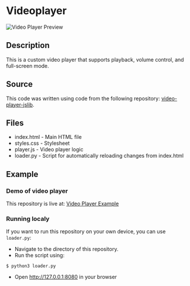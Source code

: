 # Videoplayer
![Video Player Preview](https://dvmn.org/media/21.png)
## Description
This is a custom video player that supports playback, volume control, and full-screen mode.

## Source
This code was written using code from the following repository: [video-player-jslib](https://github.com/devmanorg/video-player-jslib).

## Files
- index.html - Main HTML file
- styles.css - Stylesheet
- player.js - Video player logic
- loader.py - Script for automatically reloading changes from index.html

## Example
### Demo of video player
This repository is live at: [Video Player Example](https://svillors.github.io/videoplayer/)

### Running localy
If you want to run this repository on your own device, you can use `loader.py`:
- Navigate to the directory of this repository.
- Run the script using:
```
$ python3 loader.py
```
- Open http://127.0.0.1:8080 in your browser